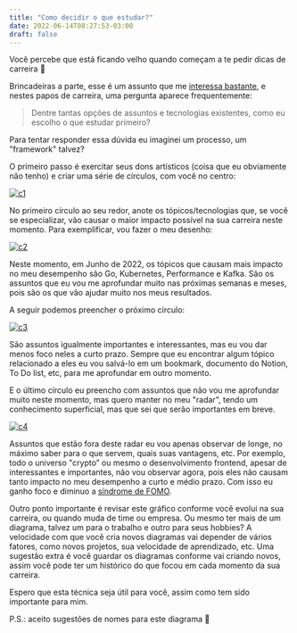 ```yaml
---
title: "Como decidir o que estudar?"
date: 2022-06-14T08:27:53-03:00
draft: false
---
```

Você percebe que está ficando velho quando começam a te pedir dicas de carreira 🙂

Brincadeiras a parte, esse é um assunto que me [interessa bastante](https://leanpub.com/dicas-carreira-devs), e nestes papos de carreira, uma pergunta aparece frequentemente: 

> Dentre tantas opções de assuntos e tecnologias existentes, como eu escolho o que estudar primeiro?

Para tentar responder essa dúvida eu imaginei um processo, um "framework" talvez?

O primeiro passo é exercitar seus dons artísticos (coisa que eu obviamente não tenho) e criar uma série de círculos, com você no centro:

[![c1](/images/posts/c1.png)](/images/posts/c1.png)

No primeiro círculo ao seu redor, anote os tópicos/tecnologias que, se você se especializar, vão causar o maior impacto possível na sua carreira neste momento. Para exemplificar, vou fazer o meu desenho:

[![c2](/images/posts/c2.png)](/images/posts/c2.png)

Neste momento, em Junho de 2022, os tópicos que causam mais impacto no meu desempenho são Go, Kubernetes, Performance e Kafka. São os assuntos que eu vou me aprofundar muito nas próximas semanas e meses, pois são os que vão ajudar muito nos meus resultados. 

A seguir podemos preencher o próximo círculo:

[![c3](/images/posts/c3.png)](/images/posts/c3.png)

São assuntos igualmente importantes e interessantes, mas eu vou dar menos foco neles a curto prazo. Sempre que eu encontrar algum tópico relacionado a eles eu vou salvá-lo em um bookmark, documento do Notion, To Do list, etc, para me aprofundar em outro momento. 

E o último círculo eu preencho com assuntos que não vou me aprofundar muito neste momento, mas quero manter no meu "radar", tendo um conhecimento superficial, mas que sei que serão importantes em breve.

[![c4](/images/posts/c4.png)](/images/posts/c4.png)

Assuntos que estão fora deste radar eu vou apenas observar de longe, no máximo saber para o que servem, quais suas vantagens, etc. Por exemplo, todo o universo "crypto” ou mesmo o desenvolvimento frontend, apesar de interessantes e importantes, não vou observar agora, pois eles não causam tanto impacto no meu desempenho a curto e médio prazo.  Com isso eu ganho foco e diminuo a [síndrome de FOMO](https://pt.wikipedia.org/wiki/S%C3%ADndrome_de_FOMO).

Outro ponto importante é revisar este gráfico conforme você evolui na sua carreira, ou quando muda de time ou empresa. Ou mesmo ter mais de um diagrama, talvez um para o trabalho e outro para seus hobbies? A velocidade com que você cria novos diagramas vai depender de vários fatores, como novos projetos, sua velocidade de aprendizado, etc. Uma sugestão extra é você guardar os diagramas conforme vai criando novos, assim você pode ter um histórico do que focou em cada momento da sua carreira.

Espero que esta técnica seja útil para você, assim como tem sido importante para mim. 

P.S.: aceito sugestões de nomes para este diagrama 🙂